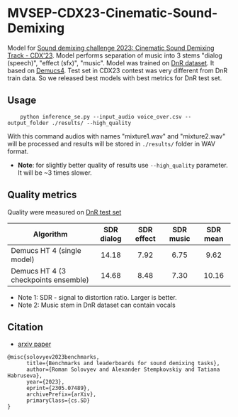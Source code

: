 # MVSEP-CDX23-Cinematic-Sound-Demixing

Model for [Sound demixing challenge 2023: Cinematic Sound Demixing Track - CDX'23](https://www.aicrowd.com/challenges/sound-demixing-challenge-2023). Model performs separation of music into 3 stems "dialog (speech)", "effect (sfx)", "music". Model was trained on [DnR dataset](https://zenodo.org/record/5574713).  It based on [Demucs4](https://github.com/facebookresearch/demucs). Test set in CDX23 contest was very different from DnR train data. So we released best models with best metrics for DnR test set. 

## Usage

```
    python inference_se.py --input_audio voice_over.csv --output_folder ./results/ --high_quality
```

With this command audios with names "mixture1.wav" and "mixture2.wav" will be processed and results will be stored in `./results/` folder in WAV format.

* **Note**: for slightly better quality of results use `--high_quality` parameter. It will be ~3 times slower.

## Quality metrics

Quality were measured on [DnR test set](https://zenodo.org/record/5574713)

| Algorithm     | SDR dialog  | SDR effect  | SDR music  | SDR mean |
| ------------- |:---------:|:----------:|:----------:|:----------:|
| Demucs HT 4 (single model)   | 14.18   | 7.92    | 6.75     | 9.62     |
| Demucs HT 4 (3 checkpoints ensemble)   | 14.68   | 8.48    | 7.30     | 10.16     |

* Note 1: SDR - signal to distortion ratio. Larger is better.
* Note 2: Music stem in DnR dataset can contain vocals

## Citation

* [arxiv paper](https://arxiv.org/abs/2305.07489)

```
@misc{solovyev2023benchmarks,
      title={Benchmarks and leaderboards for sound demixing tasks}, 
      author={Roman Solovyev and Alexander Stempkovskiy and Tatiana Habruseva},
      year={2023},
      eprint={2305.07489},
      archivePrefix={arXiv},
      primaryClass={cs.SD}
}
```
